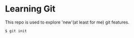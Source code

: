 Learning Git
===

This repo is used to explore 'new'(at least for me) git features.

```bash
$ git init
```
